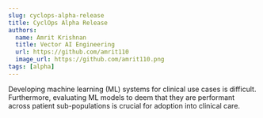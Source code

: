 ```yaml
---
slug: cyclops-alpha-release
title: CyclOps Alpha Release
authors:
  name: Amrit Krishnan
  title: Vector AI Engineering
  url: https://github.com/amrit110
  image_url: https://github.com/amrit110.png
tags: [alpha]
---
```


Developing machine learning (ML) systems for clinical use cases is difficult. Furthermore, evaluating ML models
to deem that they are performant across patient sub-populations is crucial for adoption into clinical care.
